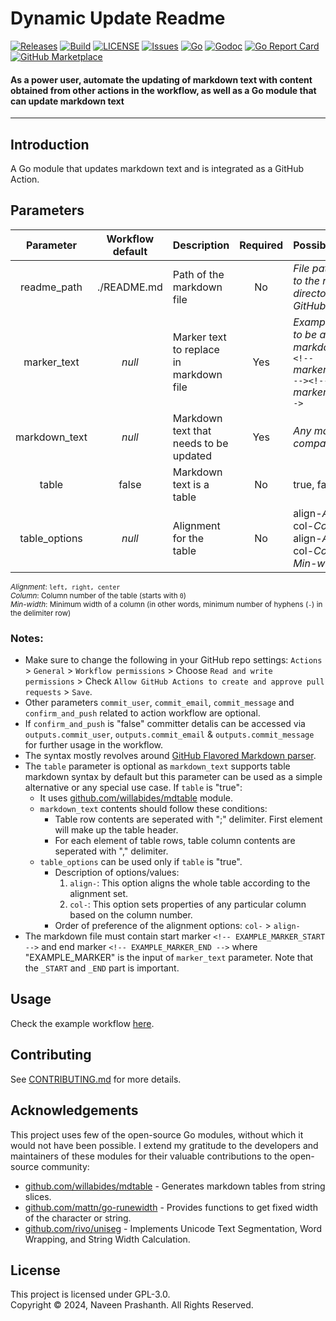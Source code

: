 # Dynamic Update Readme

[![Releases](https://img.shields.io/github/v/release/gnpaone/dynamic-update-readme?style=flat-square)](https://github.com/gnpaone/dynamic-update-readme/releases)
[![Build](https://img.shields.io/github/actions/workflow/status/gnpaone/dynamic-update-readme/build.yml?style=flat-square&logo=github)](https://github.com/gnpaone/dynamic-update-readme/actions/workflows/build.yml)
[![LICENSE](https://img.shields.io/github/license/gnpaone/dynamic-update-readme?color=green&style=flat-square)](https://github.com/gnpaone/dynamic-update-readme/blob/main/LICENSE)
[![Issues](https://img.shields.io/github/issues/gnpaone/dynamic-update-readme?color=orange&style=flat-square)](https://github.com/gnpaone/dynamic-update-readme/issues)
[![Go](https://img.shields.io/github/go-mod/go-version/gnpaone/dynamic-update-readme?color=maroon&style=flat-square)](https://github.com/gnpaone/dynamic-update-readme/blob/main/go.mod)
[![Godoc](https://pkg.go.dev/badge/github.com/gnpaone/dynamic-update-readme.svg?utm_source=godoc)](https://godoc.org/github.com/gnpaone/dynamic-update-readme)
[![Go Report Card](https://goreportcard.com/badge/github.com/gnpaone/dynamic-update-readme?style=flat-square)](https://goreportcard.com/report/github.com/gnpaone/dynamic-update-readme)
[![GitHub Marketplace](https://img.shields.io/badge/Marketplace-v1.0.2-undefined.svg?logo=github&logoColor=white&style=flat-square)](https://github.com/marketplace/actions/dynamic-update-readme)

#### As a power user, automate the updating of markdown text with content obtained from other actions in the workflow, as well as a Go module that can update markdown text

---

## Introduction

A Go module that updates markdown text and is integrated as a GitHub Action.

## Parameters

| Parameter        | Workflow default    | Description                                | Required    | Possible values    |
|:----------------:|:-------------------:|:-------------------------------------------|:-----------:|:-------------------|
| readme_path      | ./README.md         | Path of the markdown file                  | No          | *File path relative to the root directory of the GitHub repo*    |
| marker_text      | *null*              | Marker text to replace in markdown file    | Yes         | *Example markers to be added in the markdown:*<br>`<!-- `*marker_text*`_START --><!-- `*marker_text*`_END -->`    |
| markdown_text    | *null*              | Markdown text that needs to be updated     | Yes         | *Any markdown compatible text*    |
| table            | false               | Markdown text is a table                   | No          | true, false    |
| table_options    | *null*              | Alignment for the table                    | No          | align-*Alignment*, col-*Column*-align-*Alignment*, col-*Column*-w-*Min-width*    |

<sup>_Alignment_: `left, right, center`<br>_Column_: Column number of the table (starts with `0`)<br>_Min-width_: Minimum width of a column (in other words, minimum number of hyphens (`-`) in the delimiter row)</sup>

### Notes:
* Make sure to change the following in your GitHub repo settings: `Actions` > `General` > `Workflow permissions` > Choose `Read and write permissions` > Check `Allow GitHub Actions to create and approve pull requests` > `Save`.
* Other parameters `commit_user`, `commit_email`, `commit_message` and `confirm_and_push` related to action workflow are optional.
* If `confirm_and_push` is "false" committer detalis can be accessed via `outputs.commit_user`, `outputs.commit_email` & `outputs.commit_message` for further usage in the workflow.
* The syntax mostly revolves around [GitHub Flavored Markdown parser](https://github.github.com/gfm/).
* The `table` parameter is optional as `markdown_text` supports table markdown syntax by default but this parameter can be used as a simple alternative or any special use case. If `table` is "true":
  - It uses [github.com/willabides/mdtable](https://godoc.org/github.com/willabides/mdtable) module.
  - `markdown_text` contents should follow these conditions:
    + Table row contents are seperated with ";" delimiter. First element will make up the table header.
    + For each element of table rows, table column contents are seperated with "," delimiter.
  - `table_options` can be used only if `table` is "true".
    + Description of options/values:
      1. `align-`: This option aligns the whole table according to the alignment set.
      2. `col-`: This option sets properties of any particular column based on the column number.
    + Order of preference of the alignment options: `col-` > `align-`
* The markdown file must contain start marker `<!-- EXAMPLE_MARKER_START -->` and end marker `<!-- EXAMPLE_MARKER_END -->` where "EXAMPLE_MARKER" is the input of `marker_text` parameter. Note that the `_START` and `_END` part is important.

## Usage
Check the example workflow [here](https://github.com/gnpaone/dynamic-update-readme/blob/main/examples/update.yml).

## Contributing
See [CONTRIBUTING.md](https://github.com/gnpaone/dynamic-update-readme/blob/main/CONTRIBUTING.md) for more details.

## Acknowledgements

This project uses few of the open-source Go modules, without which it would not have been possible. I extend my gratitude to the developers and maintainers of these modules for their valuable contributions to the open-source community:

* [github.com/willabides/mdtable](https://godoc.org/github.com/willabides/mdtable) - Generates markdown tables from string slices.
* [github.com/mattn/go-runewidth](https://godoc.org/github.com/mattn/go-runewidth) - Provides functions to get fixed width of the character or string.
* [github.com/rivo/uniseg](https://godoc.org/github.com/rivo/uniseg) - Implements Unicode Text Segmentation, Word Wrapping, and String Width Calculation.

## License
This project is licensed under GPL-3.0.  
Copyright © 2024, Naveen Prashanth. All Rights Reserved.
